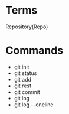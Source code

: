 # Terms

Repository(Repo)

# Commands

- git init
- git status
- git add
- git rest
- git commit
- git log
- git log --oneline
